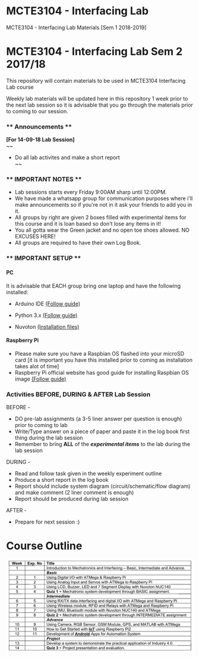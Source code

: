 # MCTE3104 - Interfacing Lab
MCTE3104 - Interfacing Lab Materials [Sem 1 2018-2019]


# MCTE3104 - Interfacing Lab Sem 2 2017/18

This repository will contain materials to be used in MCTE3104 Interfacing Lab course

Weekly lab materials will be updated here in this repository 1 week prior to the next lab session so it is advisable that you go through the materials prior to coming to our session.


### ** Announcements ** <br />
**[For 14-09-18 Lab Session]** <br />~~
* Do all lab activites and make a short report <br />~~



### ** IMPORTANT NOTES ** <br />
* Lab sessions starts every Friday 9:00AM sharp until 12:00PM. <br />
* We have made a whatsapp group for communication purposes where i'll make announcements so if you're not in it ask your friends to add you in it. <br />
* All groups by right are given 2 boxes filled with experimental items for this course and it is loan based so don't lose any items in it! <br />
* You all gotta wear the Green jacket and no open toe shoes allowed. NO EXCUSES HERE! <br />
* All groups are required to have their own Log Book. <br />


### ** IMPORTANT SETUP ** <br />
#### PC
It is advisable that EACH group bring one laptop and have the following installed:
* Arduino IDE [(Follow guide)](https://github.com/cannedbot/MCTE3104-s1.1819/blob/master/setups/arduino-setup.pptx)<br /> 
* Python 3.x [(Follow guide)](https://github.com/cannedbot/MCTE3104-s1.1819/blob/master/setups/python-setup.pptx)<br />

* Nuvoton [(Installation files)](https://drive.google.com/file/d/1bCkpp1f1L1QbV6l4apYloUv5YRCqYEy3/view)<br />


#### Raspberry Pi
* Please make sure you have a Raspbian OS flashed into your microSD card [it is important you have this installed prior to coming as installation takes alot of time]
* Raspberry Pi official website has good guide for installing Raspbian OS image [(Follow guide)](https://www.raspberrypi.org/documentation/installation/installing-images/README.md)<br /> 


### Activities BEFORE, DURING & AFTER Lab Session <br />
BEFORE - <br />
* DO pre-lab assignments (a 3-5 liner answer per question is enough) prior to coming to lab <br />
* Write/Type answer on a piece of paper and paste it in the log book first thing during the lab session <br />
* Remember to bring **ALL** of the **_experimental items_** to the lab during the lab session <br />

DURING - <br />
* Read and follow task given in the weekly experiment outline <br />
* Produce a short report in the log book <br />
* Report should include system diagram (circuit/schematic/flow diagram) and make comment (2 liner comment is enough) <br />
* Report should be produced during lab session <br />

AFTER - <br />
* Prepare for next session :) <br /> 



# Course Outline
![Course Outline](https://raw.githubusercontent.com/cannedbot/MCTE3104/master/images/contents.png)

